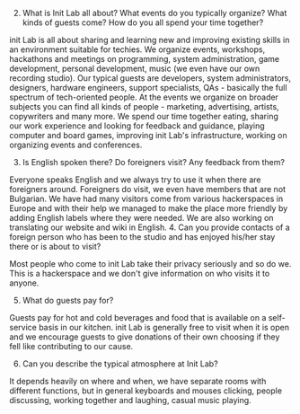 2. What is Init Lab all about? What events do you typically organize? What kinds of guests come? How do you all spend your time together? 

init Lab is all about sharing and learning new and improving existing skills in an environment suitable for techies.
We organize events, workshops, hackathons and meetings on programming, system administration, game development, personal development, music (we even have our own recording studio).
Our typical guests are developers, system administrators, designers, hardware engineers, support specialists, QAs - basically the full spectrum of tech-oriented people. At the events we organize on broader subjects you can find all kinds of people - marketing, advertising, artists, copywriters and many more. 
We spend our time together eating, sharing our work experience and looking for feedback and guidance, playing computer and board games, improving init Lab's infrastructure, working on organizing events and conferences. 

3. Is English spoken there? Do foreigners visit? Any feedback from them? 

Everyone speaks English and we always try to use it when there are foreigners around. Foreigners do visit, we even have members that are not Bulgarian. We have had many visitors come from various hackerspaces in Europe and with their help we managed to make the place more friendly by adding English labels where they were needed. We are also working on translating our website and wiki in English. 
4. Can you provide contacts of a foreign person who has been to the studio and has enjoyed his/her stay there or is about to visit?

Most people who come to init Lab take their privacy seriously and so do we. This is a hackerspace and we don't give information on who visits it to anyone.

5. What do guests pay for?

Guests pay for hot and cold beverages and food that is available on a self-service basis in our kitchen. init Lab is generally free to visit when it is open and we encourage guests to give donations of their own choosing if they fell like contributing to our cause.  

6. Can you describe the typical atmosphere at Init Lab?

It depends heavily on where and when, we have separate rooms with different functions, but in general keyboards and mouses clicking, people discussing, working together and laughing, casual music playing.
